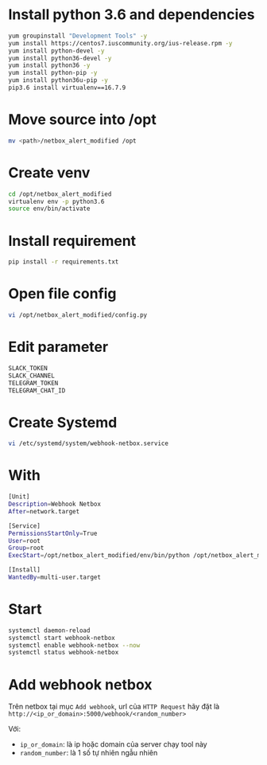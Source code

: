 # Install python 3.6 and dependencies

```sh
yum groupinstall "Development Tools" -y
yum install https://centos7.iuscommunity.org/ius-release.rpm -y
yum install python-devel -y
yum install python36-devel -y
yum install python36 -y
yum install python-pip -y
yum install python36u-pip -y
pip3.6 install virtualenv==16.7.9
```

# Move source into /opt

```sh
mv <path>/netbox_alert_modified /opt
```

# Create venv

```sh
cd /opt/netbox_alert_modified
virtualenv env -p python3.6
source env/bin/activate
```

# Install requirement

```sh
pip install -r requirements.txt
```

# Open file config

```sh
vi /opt/netbox_alert_modified/config.py
```

# Edit parameter

```sh
SLACK_TOKEN
SLACK_CHANNEL
TELEGRAM_TOKEN
TELEGRAM_CHAT_ID
```

# Create Systemd

```sh
vi /etc/systemd/system/webhook-netbox.service
```

# With

```sh
[Unit]
Description=Webhook Netbox
After=network.target

[Service]
PermissionsStartOnly=True
User=root
Group=root
ExecStart=/opt/netbox_alert_modified/env/bin/python /opt/netbox_alert_modified/webhook.py --serve-in-foreground

[Install]
WantedBy=multi-user.target
```

# Start

```sh
systemctl daemon-reload
systemctl start webhook-netbox
systemctl enable webhook-netbox --now
systemctl status webhook-netbox
```

# Add webhook netbox

Trên netbox tại mục `Add webhook`, url của `HTTP Request` hãy đặt là `http://<ip_or_domain>:5000/webhook/<random_number>`

Với: 
- `ip_or_domain`: là ip hoặc domain của server chạy tool này
- `random_number`: là 1 số tự nhiên ngẫu nhiên

